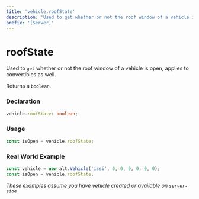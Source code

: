 ```yaml
---
title: 'vehicle.roofState'
description: 'Used to get whether or not the roof window of a vehicle is open, applies to convertibles as well.'
prefix: '[Server]'
---
```


# roofState

Used to `get` whether or not the roof window of a vehicle is open, applies to convertibles as well.

Returns a `boolean`.

### Declaration

```typescript
vehicle.roofState: boolean;
```

### Usage

```js
const isOpen = vehicle.roofState;
```

### Real World Example

```js
const vehicle = new alt.Vehicle('issi', 0, 0, 0, 0, 0, 0);
const isOpen = vehicle.roofState;
```

_These examples assume you have vehicle created or available on `server-side`_